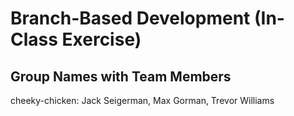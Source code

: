 # Branch-Based Development (In-Class Exercise)

## Group Names with Team Members
cheeky-chicken: Jack Seigerman, Max Gorman, Trevor Williams
